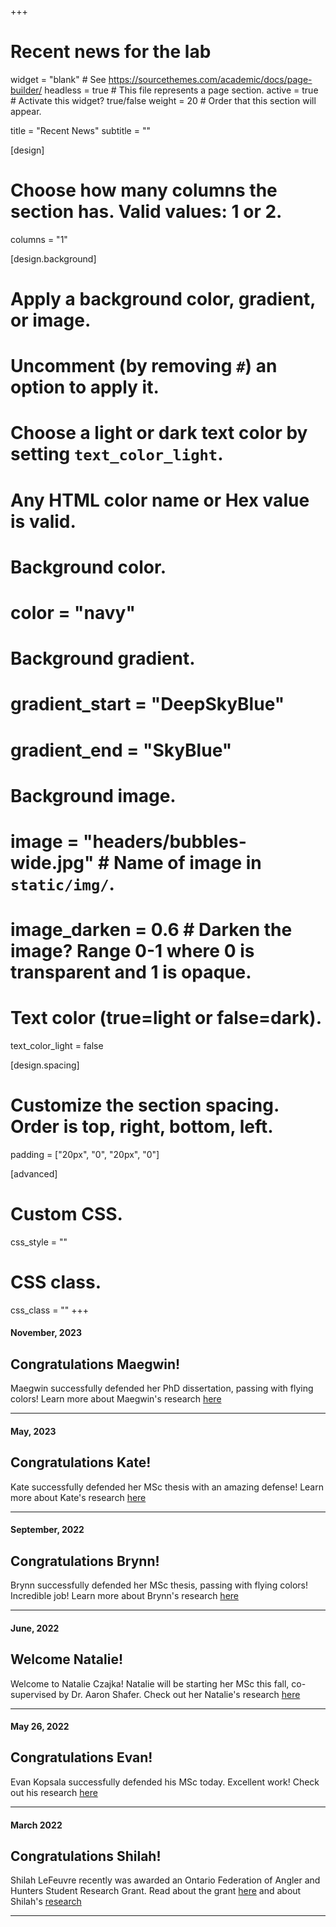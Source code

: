 +++
# Recent news for the lab

widget = "blank"  # See https://sourcethemes.com/academic/docs/page-builder/
headless = true  # This file represents a page section.
active = true  # Activate this widget? true/false
weight = 20  # Order that this section will appear.

title = "Recent News"
subtitle = ""

[design]
  # Choose how many columns the section has. Valid values: 1 or 2.
  columns = "1"

[design.background]
  # Apply a background color, gradient, or image.
  #   Uncomment (by removing `#`) an option to apply it.
  #   Choose a light or dark text color by setting `text_color_light`.
  #   Any HTML color name or Hex value is valid.

  # Background color.
  # color = "navy"
  
  # Background gradient.
  # gradient_start = "DeepSkyBlue"
  # gradient_end = "SkyBlue"
  
  # Background image.
  # image = "headers/bubbles-wide.jpg"  # Name of image in `static/img/`.
  # image_darken = 0.6  # Darken the image? Range 0-1 where 0 is transparent and 1 is opaque.

  # Text color (true=light or false=dark).
  text_color_light = false

[design.spacing]
  # Customize the section spacing. Order is top, right, bottom, left.
  padding = ["20px", "0", "20px", "0"]

[advanced]
 # Custom CSS. 
 css_style = ""
 
 # CSS class.
 css_class = ""
+++
#### November, 2023

## Congratulations Maegwin!

Maegwin successfully defended her PhD dissertation, passing with flying colors! Learn more about Maegwin's research [here](author/maegwin-bonar/)
___________________________


#### May, 2023

## Congratulations Kate!

Kate successfully defended her MSc thesis with an amazing defense! Learn more about Kate's research [here](author/kathryn-yarchuk/)
___________________________

#### September, 2022

## Congratulations Brynn!

Brynn successfully defended her MSc thesis, passing with flying colors! Incredible job! Learn more about Brynn's research [here](author/brynn-mclellan/)
___________________________


#### June, 2022

## Welcome Natalie!

Welcome to Natalie Czajka! Natalie will be starting her MSc this fall, co-supervised by Dr. Aaron Shafer. Check out her Natalie's research [here](author/natalie-czajka/)
___________________________


#### May 26, 2022

## Congratulations Evan!

Evan Kopsala successfully defended his MSc today. Excellent work! Check out his research [here](author/evan-kopsala/)
___________________________


#### March 2022

## Congratulations Shilah!

Shilah LeFeuvre recently was awarded an Ontario Federation of Angler and Hunters Student Research Grant. Read about the grant [here](https://www.ofah.org/programs/ofah-student-research-grants/) and about Shilah's [research](author/shilah-lefeuvre/)
___________________________




